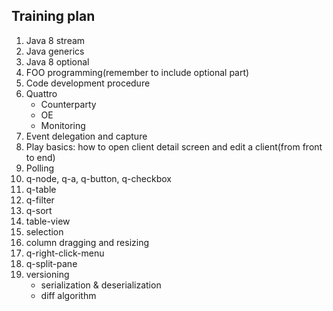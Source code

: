 ## Training plan

1. Java 8 stream
2. Java generics
3. Java 8 optional
4. FOO programming(remember to include optional part)
5. Code development procedure
5. Quattro
   - Counterparty
   - OE
   - Monitoring
6. Event delegation and capture
7. Play basics: how to open client detail screen and edit a client(from front to end)
8. Polling
9. q-node, q-a, q-button, q-checkbox
10. q-table
11. q-filter
12. q-sort
13. table-view
14. selection
15. column dragging and resizing
16. q-right-click-menu
17. q-split-pane
18. versioning
    - serialization & deserialization
    - diff algorithm
